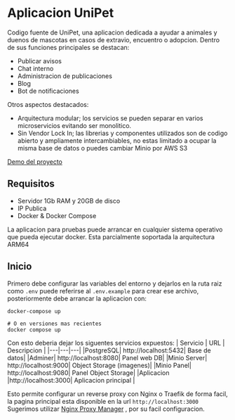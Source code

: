 # Aplicacion UniPet

Codigo fuente de UniPet, una aplicacion dedicada a ayudar a animales y duenos de mascotas en casos de extravio, encuentro o adopcion.
Dentro de sus funciones principales se destacan:

- Publicar avisos 
- Chat interno
- Administracion de publicaciones
- Blog
- Bot de notificaciones

Otros aspectos destacados:

- Arquitectura modular; los servicios se pueden separar en varios microservicios evitando ser monolitico.
- Sin Vendor Lock In; las librerias y componentes utilizados son de codigo abierto y ampliamente intercambiables, no estas limitado a ocupar la misma base de datos o puedes cambiar Minio por AWS S3

[Demo del proyecto](https://unipet.ostap.io)

## Requisitos
- Servidor 1Gb RAM y 20GB de disco
- IP Publica 
- Docker & Docker Compose

La aplicacion para pruebas puede arrancar en cualquier sistema operativo que pueda ejecutar docker. 
Esta parcialmente soportada la arquitectura ARM64

## Inicio

Primero debe configurar las variables del entorno y dejarlos en la ruta raiz como ```.env``` puede referirse al ```.env.example``` para crear ese archivo,
posteriormente debe arrancar la aplicacion con:

```
docker-compose up

# O en versiones mas recientes
docker compose up
```

Con esto deberia dejar los siguentes servicios expuestos:
| Servicio | URL | Descripcion |
|---|---|---|
|PostgreSQL|    http://localhost:5432| Base de datos|
|Adminer|       http://localhost:8080| Panel web DB|
|Minio Server|  http://localhost:9000| Object Storage (imagenes)|
|Minio Panel|   http://localhost:9080| Panel Object Storage|
|Aplicacion    |http://localhost:3000| Aplicacion principal |

Esto permite configurar un reverse proxy con Nginx o Traefik de forma facil, la pagina principal esta disponible en la url ```http://localhost:3000```
Sugerimos utilizar [Nginx Proxy Manager](https://nginxproxymanager.com) , por su facil configuracion.
